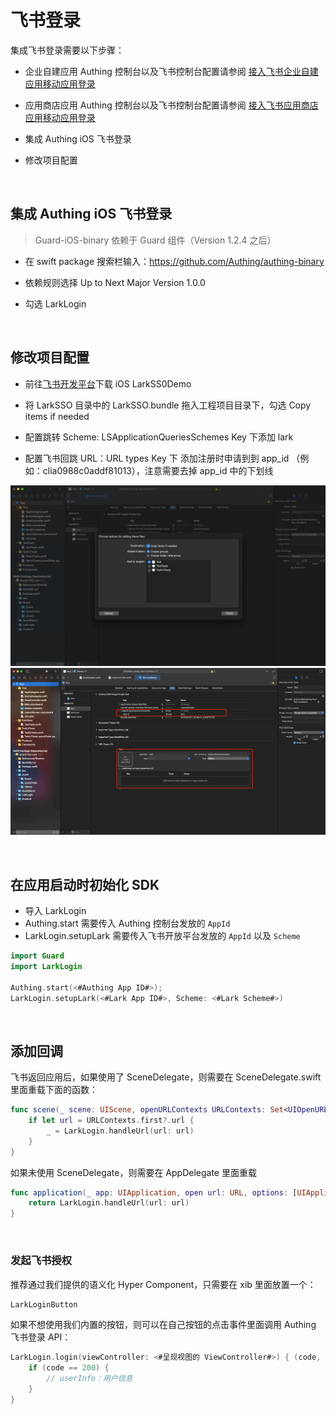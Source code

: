 # 飞书登录

<LastUpdated/>

集成飞书登录需要以下步骤：

- 企业自建应用 Authing 控制台以及飞书控制台配置请参阅 [接入飞书企业自建应用移动应用登录](https://docs.authing.cn/v2/connections/lark-internal-mobile/)

- 应用商店应用 Authing 控制台以及飞书控制台配置请参阅 [接入飞书应用商店应用移动应用登录](https://docs.authing.cn/v2/connections/lark-public-mobile/)

- 集成 Authing iOS 飞书登录

- 修改项目配置

<br>

## 集成 Authing iOS 飞书登录

> Guard-iOS-binary 依赖于 Guard 组件（Version 1.2.4 之后）

- 在 swift package 搜索栏输入：https://github.com/Authing/authing-binary

- 依赖规则选择 Up to Next Major Version 1.0.0

- 勾选 LarkLogin

<br>

## 修改项目配置

- 前往[飞书开发平台](https://open.feishu.cn/document/uAjLw4CM/uYjL24iN/mobile-app/sdk)下载 iOS LarkSS0Demo

- 将 LarkSSO 目录中的 LarkSSO.bundle 拖入工程项目目录下，勾选 Copy items if needed

- 配置跳转 Scheme: LSApplicationQueriesSchemes Key 下添加 lark

- 配置飞书回跳 URL：URL types Key 下 添加注册时申请到到 app_id （例如：clia0988c0addf81013），注意需要去掉 app_id 中的下划线

![](./images/lark/5.png)
![](./images/lark/4.png)

<br>

## 在应用启动时初始化 SDK
- 导入 LarkLogin
- Authing.start 需要传入 Authing 控制台发放的 `AppId`
- LarkLogin.setupLark 需要传入飞书开放平台发放的 `AppId` 以及 `Scheme`

```swift
import Guard
import LarkLogin

Authing.start(<#Authing App ID#>);
LarkLogin.setupLark(<#Lark App ID#>, Scheme: <#Lark Scheme#>)
 ```

<br>

## 添加回调

飞书返回应用后，如果使用了 SceneDelegate，则需要在 SceneDelegate.swift 里面重载下面的函数：

```swift
func scene(_ scene: UIScene, openURLContexts URLContexts: Set<UIOpenURLContext>) {
    if let url = URLContexts.first?.url {
        _ = LarkLogin.handleUrl(url: url)
    }
}
 ```

如果未使用 SceneDelegate，则需要在 AppDelegate 里面重载

```swift
func application(_ app: UIApplication, open url: URL, options: [UIApplication.OpenURLOptionsKey : Any] = [:]) -> Bool {
    return LarkLogin.handleUrl(url: url)
}
 ```

<br>


### 发起飞书授权

推荐通过我们提供的语义化 Hyper Component，只需要在 xib 里面放置一个：

```swift
LarkLoginButton
```

如果不想使用我们内置的按钮，则可以在自己按钮的点击事件里面调用 Authing 飞书登录 API：

```swift
LarkLogin.login(viewController: <#呈现视图的 ViewController#>) { (code, message, userInfo) in
    if (code == 200) {
        // userInfo：用户信息
    }
}
```
